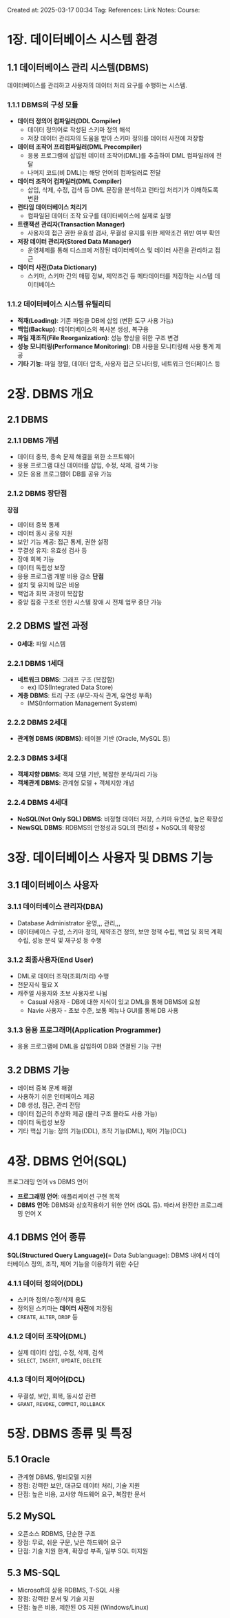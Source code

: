 Created at:  2025-03-17 00:34
Tag:
References:
Link Notes:
Course: 

# 1장. 데이터베이스 시스템 환경
## 1.1 데이터베이스 관리 시스템(DBMS)
데이터베이스를 관리하고 사용자의 데이터 처리 요구를 수행하는 시스템.
### 1.1.1 DBMS의 구성 모듈
- **데이터 정의어 컴파일러(DDL Compiler)**
    - 데이터 정의어로 작성된 스키마 정의 해석
    - 저장 데이터 관리자의 도움을 받아 스키마 정의를 데이터 사전에 저장함
- **데이터 조작어 프리컴파일러(DML Precompiler)**
    - 응용 프로그램에 삽입된 데이터 조작어(DML)를 추출하여 DML 컴파일러에 전달
    - 나머지 코드(비 DML)는 해당 언어의 컴파일러로 전달
- **데이터 조작어 컴파일러(DML Compiler)**
    - 삽입, 삭제, 수정, 검색 등 DML 문장을 분석하고 런타임 처리기가 이해하도록 변환
- **런타임 데이터베이스 처리기**
    - 컴파일된 데이터 조작 요구를 데이터베이스에 실제로 실행
- **트랜잭션 관리자(Transaction Manager)**
    - 사용자의 접근 권한 유효성 검사, 무결성 유지를 위한 제약조건 위반 여부 확인
- **저장 데이터 관리자(Stored Data Manager)**
    - 운영체제를 통해 디스크에 저장된 데이터베이스 및 데이터 사전을 관리하고 접근
- **데이터 사전(Data Dictionary)**
    - 스키마, 스키마 간의 매핑 정보, 제약조건 등 메타데이터를 저장하는 시스템 데이터베이스
### 1.1.2 데이터베이스 시스템 유틸리티
- **적재(Loading)**: 기존 파일을 DB에 삽입 (변환 도구 사용 가능)
- **백업(Backup)**: 데이터베이스의 복사본 생성, 복구용
- **파일 재조직(File Reorganization)**: 성능 향상을 위한 구조 변경
- **성능 모니터링(Performance Monitoring)**: DB 사용을 모니터링해 사용 통계 제공
- **기타 기능**: 파일 정렬, 데이터 압축, 사용자 접근 모니터링, 네트워크 인터페이스 등
# 2장. DBMS 개요
## 2.1 DBMS
### 2.1.1 DBMS 개념
- 데이터 중복, 종속 문제 해결을 위한 소프트웨어
- 응용 프로그램 대신 데이터를 삽입, 수정, 삭제, 검색 가능
- 모든 응용 프로그램이 DB를 공유 가능
### 2.1.2 DBMS 장단점
**장점**
- 데이터 중복 통제
- 데이터 동시 공유 지원
- 보안 기능 제공: 접근 통제, 권한 설정
- 무결성 유지: 유효성 검사 등
- 장애 회복 기능
- 데이터 독립성 보장
- 응용 프로그램 개발 비용 감소
**단점**
- 설치 및 유지에 많은 비용
- 백업과 회복 과정이 복잡함
- 중앙 집중 구조로 인한 시스템 장애 시 전체 업무 중단 가능
## 2.2 DBMS 발전 과정
- **0세대**: 파일 시스템
### 2.2.1 DBMS 1세대
- **네트워크 DBMS**: 그래프 구조 (복잡함)
    - ex) IDS(Integrated Data Store)
- **계층 DBMS**: 트리 구조 (부모-자식 관계, 유연성 부족)
    - IMS(Information Management System)
### 2.2.2 DBMS 2세대
- **관계형 DBMS (RDBMS)**: 테이블 기반 (Oracle, MySQL 등)
### 2.2.3 DBMS 3세대
- **객체지향 DBMS**: 객체 모델 기반, 복잡한 분석/처리 가능
- **객체관계 DBMS**: 관계형 모델 + 객체지향 개념
### 2.2.4 DBMS 4세대
- **NoSQL(Not Only SQL) DBMS**: 비정형 데이터 저장, 스키마 유연성, 높은 확장성
- **NewSQL DBMS**: RDBMS의 안정성과 SQL의 편리성 + NoSQL의 확장성
# 3장. 데이터베이스 사용자 및 DBMS 기능
## 3.1 데이터베이스 사용자
### 3.1.1 데이터베이스 관리자(DBA)
- Database Administrator 운영,,, 관리,,,
- 데이터베이스 구성, 스키마 정의, 제약조건 정의, 보안 정책 수립, 백업 및 회복 계획 수립, 성능 분석 및 재구성 등 수행
### 3.1.2 최종사용자(End User)
- DML로 데이터 조작(조회/처리) 수행
- 전문지식 필요 X
- 캐주얼 사용자와 초보 사용자로 나뉨
    - Casual 사용자 - DB에 대한 지식이 있고 DML을 통해 DBMS에 요청
    - Navie 사용자 - 초보 수준, 보통 메뉴나 GUI를 통해 DB 사용
### 3.1.3 응용 프로그래머(Application Programmer)
- 응용 프로그램에 DML을 삽입하여 DB와 연결된 기능 구현
## 3.2 DBMS 기능
- 데이터 중복 문제 해결
- 사용하기 쉬운 인터페이스 제공
- DB 생성, 접근, 관리 전담
- 데이터 접근의 추상화 제공 (물리 구조 몰라도 사용 가능)
- 데이터 독립성 보장
- 기타 핵심 기능: 정의 기능(DDL), 조작 기능(DML), 제어 기능(DCL)
# 4장. DBMS 언어(SQL)
프로그래밍 언어 vs DBMS 언어
- **프로그래밍 언어**: 애플리케이션 구현 목적
- **DBMS 언어**: DBMS와 상호작용하기 위한 언어 (SQL 등). 따라서 완전한 프로그래밍 언어 X
## 4.1 DBMS 언어 종류
**SQL(Structured Query Language)(**= Data Sublanguage): DBMS 내에서 데이터베이스 정의, 조작, 제어 기능을 이용하기 위한 수단
### 4.1.1 데이터 정의어(DDL)
- 스키마 정의/수정/삭제 용도
- 정의된 스키마는 **데이터 사전**에 저장됨
- `CREATE`, `ALTER`, `DROP` 등
### 4.1.2 데이터 조작어(DML)
- 실제 데이터 삽입, 수정, 삭제, 검색
- `SELECT`, `INSERT`, `UPDATE`, `DELETE`
### 4.1.3 데이터 제어어(DCL)
- 무결성, 보안, 회복, 동시성 관련
- `GRANT`, `REVOKE`, `COMMIT`, `ROLLBACK`
# 5장. DBMS 종류 및 특징
## 5.1 Oracle
- 관계형 DBMS, 멀티모델 지원
- 장점: 강력한 보안, 대규모 데이터 처리, 기술 지원
- 단점: 높은 비용, 고사양 하드웨어 요구, 복잡한 문서
## 5.2 MySQL
- 오픈소스 RDBMS, 단순한 구조
- 장점: 무료, 쉬운 구문, 낮은 하드웨어 요구
- 단점: 기술 지원 한계, 확장성 부족, 일부 SQL 미지원
## 5.3 MS-SQL
- Microsoft의 상용 RDBMS, T-SQL 사용
- 장점: 강력한 문서 및 기술 지원
- 단점: 높은 비용, 제한된 OS 지원 (Windows/Linux)